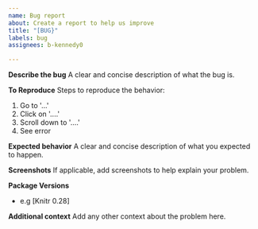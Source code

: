 ```yaml
---
name: Bug report
about: Create a report to help us improve
title: "[BUG}"
labels: bug
assignees: b-kennedy0

---
```


**Describe the bug**
A clear and concise description of what the bug is.

**To Reproduce**
Steps to reproduce the behavior:
1. Go to '...'
2. Click on '....'
3. Scroll down to '....'
4. See error

**Expected behavior**
A clear and concise description of what you expected to happen.

**Screenshots**
If applicable, add screenshots to help explain your problem.

**Package Versions**
 - e.g [Knitr 0.28]

**Additional context**
Add any other context about the problem here.
